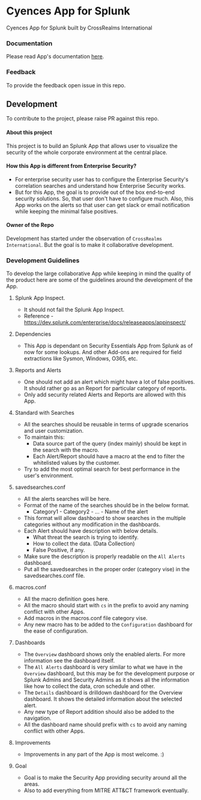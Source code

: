 # Cyences App for Splunk
Cyences App for Splunk built by CrossRealms International

### Documentation
Please read App's documentation [here](cyences_app_for_splunk/ReadMe.md).

### Feedback
To provide the feedback open issue in this repo.


## Development
To contribute to the project, please raise PR against this repo.

#### About this project
This project is to build an Splunk App that allows user to visualize the security of the whole corporate environment at the central place. 

#### How this App is different from Enterprise Security?
- For enterprise security user has to configure the Enterprise Security's correlation searches and understand how Enterprise Security works. 
- But for this App, the goal is to provide out of the box end-to-end security solutions. So, that user don't have to configure much. Also, this App works on the alerts so that user can get slack or email notification while keeping the minimal false positives.

#### Owner of the Repo
Development has started under the observation of `CrossRealms International`. But the goal is to make it collaborative development.

### Development Guidelines
To develop the large collaborative App while keeping in mind the quality of the product here are some of the guidelines around the development of the App.

1. Splunk App Inspect.
   - It should not fail the Splunk App Inspect.
   - Reference - https://dev.splunk.com/enterprise/docs/releaseapps/appinspect/

2. Dependencies
   - This App is dependant on Security Essentials App from Splunk as of now for some lookups. And other Add-ons are required for field extractions like Sysmon, Windows, O365, etc.

3. Reports and Alerts
   - One should not add an alert which might have a lot of false positives. It should rather go as an Report for particular category of reports.
   - Only add security related Alerts and Reports are allowed with this App.

4. Standard with Searches
   - All the searches should be reusable in terms of upgrade scenarios and user customization.
   - To maintain this:
     - Data source part of the query (index mainly) should be kept in the search with the macro.
     - Each Alert/Report should have a macro at the end to filter the whitelisted values by the customer.
   - Try to add the most optimal search for best performance in the user's environment.

5. savedsearches.conf
   - All the alerts searches will be here.
   - Format of the name of the searches should be in the below format.
     - Category1 - Category2 - ... - Name of the alert
   - This format will allow dashboard to show searches in the multiple categories without any modification in the dashboards.
   - Each Alert should have description with below details.
     - What threat the search is trying to identify.
     - How to collect the data. (Data Collection)
     - False Positive, if any.
   - Make sure the description is properly readable on the `All Alerts` dashboard.
   - Put all the savedsearches in the proper order (category vise) in the savedsearches.conf file.

6. macros.conf
   - All the macro definition goes here.
   - All the macro should start with `cs` in the prefix to avoid any naming conflict with other Apps.
   - Add macros in the macros.conf file category vise.
   - Any new macro has to be added to the `Configuration` dashboard for the ease of configuration.

7. Dashboards
   - The `Overview` dashboard shows only the enabled alerts. For more information see the dashboard itself.
   - The `All Alerts` dashboard is very similar to what we have in the `Overview` dashboard, but this may be for the development purpose or Splunk Admins and Security Admins as it shows all the information like how to collect the data, cron schedule and other.
   - The `Details` dashboard is drilldown dashboard for the Overview dashboard. It shows the detailed information about the selected alert.
   - Any new type of Report addition should also be added to the navigation.
   - All the dashboard name should prefix with `cs` to avoid any naming conflict with other Apps.

8. Improvements
   - Improvements in any part of the App is most welcome. :)

9. Goal
   - Goal is to make the Security App providing security around all the areas.
   - Also to add everything from MITRE ATT&CT framework eventually.

